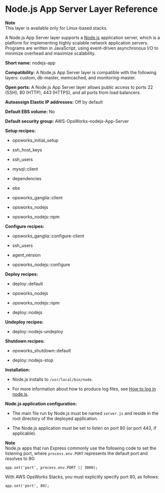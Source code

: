 # Node\.js App Server Layer Reference<a name="layers-server-nodejs"></a>

**Note**  
This layer is available only for Linux\-based stacks\.

A Node\.js App Server layer supports a [Node\.js](http://nodejs.org/) application server, which is a platform for implementing highly scalable network application servers\. Programs are written in JavaScript, using event\-driven asynchronous I/O to minimize overhead and maximize scalability\.

**Short name:** nodejs\-app

**Compatibility:** A Node\.js App Server layer is compatible with the following layers: custom, db\-master, memcached, and monitoring\-master\.

**Open ports:** A Node\.js App Server layer allows public access to ports 22 \(SSH\), 80 \(HTTP\), 443 \(HTTPS\), and all ports from load balancers\.

**Autoassign Elastic IP addresses:** Off by default

**Default EBS volume:** No

**Default security group:** AWS\-OpsWorks\-nodejs\-App\-Server

**Setup recipes:**

+  opsworks\_initial\_setup

+ ssh\_host\_keys

+ ssh\_users

+ mysql::client

+ dependencies

+ ebs

+ opsworks\_ganglia::client

+ opsworks\_nodejs

+ opsworks\_nodejs::npm 

**Configure recipes:**

+  opsworks\_ganglia::configure\-client

+ ssh\_users

+ agent\_version

+ opsworks\_nodejs::configure 

**Deploy recipes:**

+ deploy::default

+ opsworks\_nodejs

+ opsworks\_nodejs::npm

+ deploy::nodejs 

**Undeploy recipes:**

+ deploy::nodejs\-undeploy

**Shutdown recipes:**

+ opsworks\_shutdown::default

+ deploy::nodejs\-stop

**Installation:**

+ Node\.js installs to `/usr/local/bin/node`\.

+ For more information about how to produce log files, see [How to log in node\.js](http://docs.nodejitsu.com/articles/intermediate/how-to-log)\.

**Node\.js application configuration:**

+ The main file run by Node\.js must be named `server.js` and reside in the root directory of the deployed application\.

+ The Node\.js application must be set to listen on port 80 \(or port 443, if applicable\)\.

**Note**  
Node\.js apps that run Express commonly use the following code to set the listening port, where `process.env.PORT` represents the default port and resolves to 80:  

```
app.set('port', process.env.PORT || 3000);
```
With AWS OpsWorks Stacks, you must explicitly specify port 80, as follows:  

```
app.set('port', 80);
```